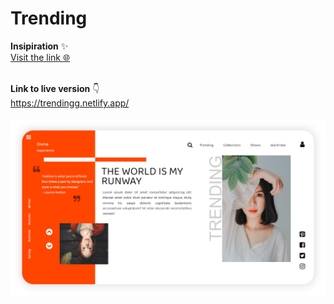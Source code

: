 # Trending

**Insipiration** ✨<br>
[ Visit the link 🌐](https://link)
<br><br>

**Link to live version** 👇 <br>
https://trendingg.netlify.app/ <br><br>
[![](images/screenshot.PNG)](https://trendingg.netlify.app/)
